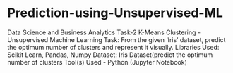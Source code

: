 # Prediction-using-Unsupervised-ML
Data Science and Business Analytics Task-2 K-Means Clustering - Unsupervised Machine Learning Task: From the given ‘Iris’ dataset, predict the optimum number of clusters and represent it visually. Libraries Used: Scikit Learn, Pandas, Numpy Dataset: Iris Dataset(predict the optimum number of clusters Tool(s) Used - Python (Jupyter Notebook)

